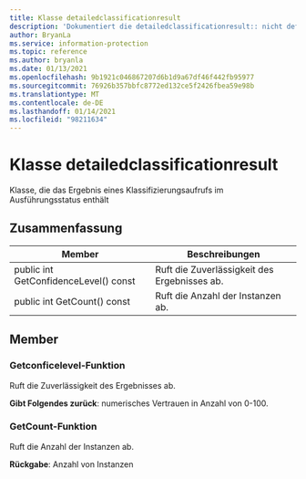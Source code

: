 ```yaml
---
title: Klasse detailedclassificationresult
description: 'Dokumentiert die detailedclassificationresult:: nicht definierte Klasse des Microsoft Information Protection (MIP) SDK.'
author: BryanLa
ms.service: information-protection
ms.topic: reference
ms.author: bryanla
ms.date: 01/13/2021
ms.openlocfilehash: 9b1921c046867207d6b1d9a67df46f442fb95977
ms.sourcegitcommit: 76926b357bbfc8772ed132ce5f2426fbea59e98b
ms.translationtype: MT
ms.contentlocale: de-DE
ms.lasthandoff: 01/14/2021
ms.locfileid: "98211634"
---
```

# <a name="class-detailedclassificationresult"></a>Klasse detailedclassificationresult 
Klasse, die das Ergebnis eines Klassifizierungsaufrufs im Ausführungsstatus enthält
  
## <a name="summary"></a>Zusammenfassung
 Member                        | Beschreibungen                                
--------------------------------|---------------------------------------------
public int GetConfidenceLevel() const  |  Ruft die Zuverlässigkeit des Ergebnisses ab.
public int GetCount() const  |  Ruft die Anzahl der Instanzen ab.
  
## <a name="members"></a>Member
  
### <a name="getconfidencelevel-function"></a>Getconficelevel-Funktion
Ruft die Zuverlässigkeit des Ergebnisses ab.

  
**Gibt Folgendes zurück**: numerisches Vertrauen in Anzahl von 0-100.
  
### <a name="getcount-function"></a>GetCount-Funktion
Ruft die Anzahl der Instanzen ab.

  
**Rückgabe**: Anzahl von Instanzen